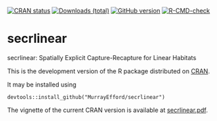 <!-- badges: start -->
[![CRAN status](https://www.r-pkg.org/badges/version/secrlinear)](https://cran.r-project.org/package=secrlinear)
[![Downloads (total)](https://cranlogs.r-pkg.org/badges/grand-total/secrlinear)](https://www.r-pkg.org/pkg/secrlinear)
[![GitHub version](https://img.shields.io/badge/devel%20version-1.2.0-yellow.svg)](https://github.com/MurrayEfford/secrlinear)
[![R-CMD-check](https://github.com/MurrayEfford/secrlinear/actions/workflows/R-CMD-check.yaml/badge.svg)](https://github.com/MurrayEfford/secrlinear/actions/workflows/R-CMD-check.yaml)
<!-- badges: end -->
  
# secrlinear

secrlinear: Spatially Explicit Capture-Recapture for Linear Habitats

This is the development version of the R package distributed on [CRAN](https://CRAN.R-project.org/package=secrlinear). 

It may be installed using
```
devtools::install_github("MurrayEfford/secrlinear")
```

The vignette of the current CRAN version is available at [secrlinear.pdf](https://cran.r-project.org/web/packages/secrlinear/vignettes/secrlinear-vignette.pdf).
